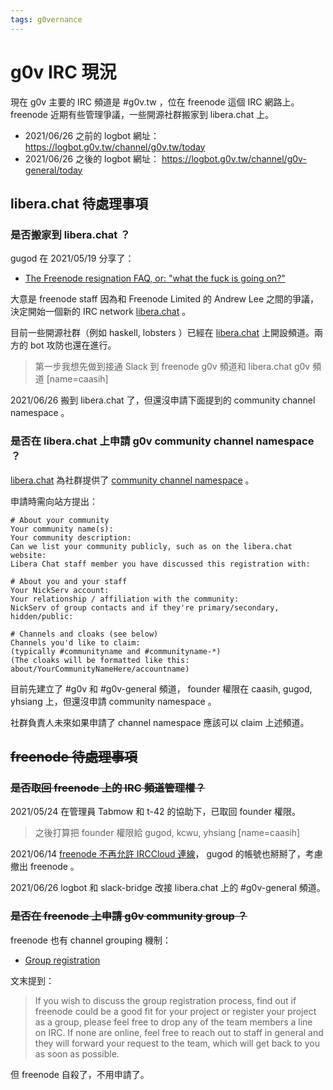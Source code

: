 ```yaml
---
tags: g0vernance
---
```

# g0v IRC 現況

現在 g0v 主要的 IRC 頻道是 #g0v.tw ，位在 freenode 這個 IRC 網路上。 freenode 近期有些管理爭議，一些開源社群搬家到 libera.chat 上。

* 2021/06/26 之前的 logbot 網址： https://logbot.g0v.tw/channel/g0v.tw/today
* 2021/06/26 之後的 logbot 網址： https://logbot.g0v.tw/channel/g0v-general/today

## libera.chat 待處理事項

### 是否搬家到 libera.chat ？

gugod 在 2021/05/19 分享了：

* [The Freenode resignation FAQ, or: "what the fuck is going on?"](https://gist.github.com/joepie91/df80d8d36cd9d1bde46ba018af497409/)

大意是 freenode staff 因為和 Freenode Limited 的 Andrew Lee 之間的爭議，決定開始一個新的 IRC network [libera.chat][libera-chat] 。

目前一些開源社群（例如 haskell, lobsters ）已經在 [libera.chat][libera-chat] 上開設頻道。兩方的 bot 攻防也還在進行。

> 第一步我想先做到接通 Slack 到 freenode g0v 頻道和 libera.chat g0v 頻道 [name=caasih]

2021/06/26 搬到 libera.chat 了，但還沒申請下面提到的 community channel namespace 。

### 是否在 libera.chat 上申請 g0v community channel namespace ？

[libera.chat][libera-chat] 為社群提供了 [community channel namespace][libera-chat-chanreg] 。

申請時需向站方提出：

```
# About your community
Your community name(s):
Your community description:
Can we list your community publicly, such as on the libera.chat website:
Libera Chat staff member you have discussed this registration with:

# About you and your staff
Your NickServ account:
Your relationship / affiliation with the community:
NickServ of group contacts and if they're primary/secondary, hidden/public:

# Channels and cloaks (see below)
Channels you'd like to claim:
(typically #communityname and #communityname-*)
(The cloaks will be formatted like this:
about/YourCommunityNameHere/accountname)
```

目前先建立了 #g0v 和 #g0v-general 頻道， founder 權限在 caasih, gugod, yhsiang 上，但還沒申請 community namespace 。

社群負責人未來如果申請了 channel namespace 應該可以 claim 上述頻道。

[libera-chat]: https://libera.chat
[libera-chat-chanreg]: https://libera.chat/chanreg

## ~~freenode 待處理事項~~

### ~~是否取回 freenode 上的 IRC 頻道管理權？~~

2021/05/24 在管理員 Tabmow 和 t-42 的協助下，已取回 founder 權限。

> 之後打算把 founder 權限給 gugod, kcwu, yhsiang [name=caasih]

2021/06/14 [freenode 不再允許 IRCCloud 連線][freenode-banned-irccloud]， gugod 的帳號也掰掰了，考慮撤出 freenode 。

2021/06/26 logbot 和 slack-bridge 改接 libera.chat 上的 #g0v-general 頻道。

[freenode-banned-irccloud]: https://twitter.com/IRCCloud/status/1404153550159159298

### ~~是否在 freenode 上申請 g0v community group ？~~

freenode 也有 channel grouping 機制：

* [Group registration](https://freenode.net/groupreg)

文末提到：

> If you wish to discuss the group registration process, find out if freenode could be a good fit for your project or register your project as a group, please feel free to drop any of the team members a line on IRC. If none are online, feel free to reach out to staff in general and they will forward your request to the team, which will get back to you as soon as possible.

但 freenode 自殺了，不用申請了。
